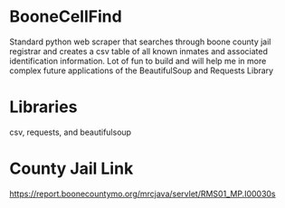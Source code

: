 # BooneCellFind

Standard python web scraper that searches through boone county jail registrar and creates a csv table of all known inmates and associated identification information. Lot of fun to build and will help me in more complex future applications of the BeautifulSoup and Requests Library

# Libraries 

csv, requests, and beautifulsoup

# County Jail Link

https://report.boonecountymo.org/mrcjava/servlet/RMS01_MP.I00030s
